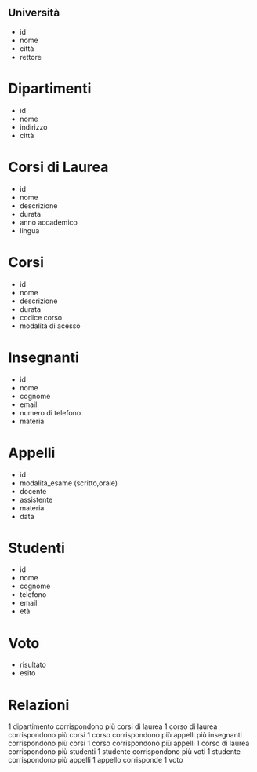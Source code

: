 <!-- - sono presenti diversi dipartimenti, ciascuno con i propri corsi di laurea;
- ogni corso di laurea è formato da diversi corsi;
- ogni corso può essere tenuto da diversi insegnanti e prevede più appelli d'esame;
- ogni studente è iscritto ad un corso di laurea;
- per ogni appello d'esame a cui lo studente ha partecipato, è necessario memorizzare il voto ottenuto, anche se non sufficiente -->

## Università
- id
- nome
- città
- rettore

# Dipartimenti
- id
- nome
- indirizzo
- città

# Corsi di Laurea
- id
- nome
- descrizione
- durata
- anno accademico
- lingua

# Corsi
- id
- nome
- descrizione
- durata
- codice corso
- modalità di acesso

# Insegnanti
- id
- nome
- cognome
- email
- numero di telefono
- materia

# Appelli
- id
- modalità_esame (scritto,orale)
- docente
- assistente
- materia
- data

# Studenti
- id
- nome
- cognome
- telefono
- email
- età


# Voto
- risultato
- esito

# Relazioni
1 dipartimento corrispondono più corsi di laurea
1 corso di laurea corrispondono più corsi
1 corso corrispondono più appelli
più insegnanti corrispondono più corsi
1 corso corrispondono più appelli
1 corso di laurea corrispondono più studenti
1 studente corrispondono più voti
1 studente corrispondono più appelli
1 appello corrisponde 1 voto